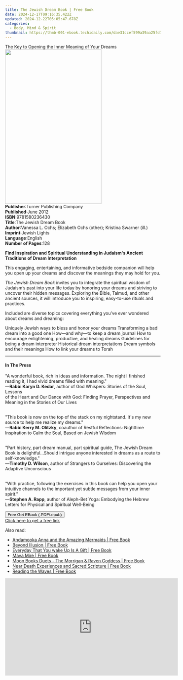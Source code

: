 ```yaml
---
title: The Jewish Dream Book | Free Book
date: 2024-12-17T09:16:35.422Z
updated: 2024-12-22T05:05:47.678Z
categories:
  - Body, Mind & Spirit
thumbnail: https://thmb-001-ebook.techidaily.com/dae31ccef599a39aa25fd702a4117602b57c9e0b9b50a07f15443c2856da6ef7.jpg
---
```

<main id="book-container">
  <div class="flex flex-col">
    <div class="book-brief flex-1 py-6 px-4 sm:p-6 md:py-10 md:px-8">
      <!-- brief-->
      <div class="book-brief-main">
        The Key to Opening the Inner Meaning of Your Dreams
      </div>
    </div>
    <div
      class="book-meta-info flex-1 grid gap-4 col-start-1 col-end-3 row-start-1 sm:mb-6 sm:grid-cols-4 lg:gap-6 lg:col-start-2 lg:row-end-6 lg:row-span-6 lg:mb-0"
    >
      <div
        class="book-meta-info-left place-content-center mt-4 p-4 text-sm leading-6 col-start-2 col-span-2 dark:text-slate-400"
      >
        <img
          class="w-full h-500 object-cover rounded-lg sm:h-255 sm:col-span-2 lg:col-span-full"
          src="https://img-001-ebook.techidaily.com/670f74c1c458e03f12855cafd98392fba2814dd366bf569a8dc66cbed27a5607.jpg"
          alt=""
          width="312"
          height="500"
        />
      </div>
      <div
        class="book-meta-info-right mt-2 col-start-1 row-start-2 col-span-3 self-center"
      >
        <!-- meta data  -->
        <div class="flex flex-col px-4 md:px-8">
          <div class="flex-1">
            <strong>Publisher</strong>:<span class="px-2"
              >Turner Publishing Company</span
            >
          </div>
          <div class="flex-1">
            <strong>Published</strong>:<span class="px-2">June 2012</span>
          </div>
          <div class="flex-1">
            <strong>ISBN</strong>:<span class="px-2">9781580236430</span>
          </div>
          <div class="flex-1">
            <strong>Title</strong>:<span class="px-2"
              >The Jewish Dream Book</span
            >
          </div>
          <div class="flex-1">
            <strong>Author</strong>:<span class="px-2"
              >Vanessa L. Ochs; Elizabeth Ochs (other); Kristina Swarner
              (ill.)</span
            >
          </div>
          <div class="flex-1">
            <strong>Imprint</strong>:<span class="px-2">Jewish Lights</span>
          </div>
          <div class="flex-1">
            <strong>Language</strong>:<span class="px-2">English</span>
          </div>
          <div class="flex-1">
            <strong>Number of Pages</strong>:<span class="px-2">128</span>
          </div>
        </div>
      </div>
    </div>
    <div class="book-description flex-1 py-6 px-4 sm:p-6 md:py-10 md:px-8">
      <div class="book-description-main">
        <div accordion-content="" id="description">
          <p>
            <b>
              Find Inspiration and Spiritual Understanding in Judaism's Ancient
              <br />Traditions of Dream Interpretation
            </b>
          </p>
          <p>
            This engaging, entertaining, and informative bedside companion will
            help you open up your dreams and discover the meanings they may hold
            for you.
          </p>
          <p>
            <i>The Jewish Dream Book </i>invites you to integrate the spiritual
            wisdom of Judaism’s past into your life today by honoring your
            dreams and striving to uncover their hidden messages. Exploring the
            Bible, Talmud, and other ancient sources, it will introduce you to
            inspiring, easy-to-use rituals and practices.
          </p>
          <p>
            Included are diverse topics covering everything you’ve ever wondered
            about dreams and dreaming:
          </p>
          Uniquely Jewish ways to bless and honor your dreams Transforming a bad
          dream into a good one How—and why—to keep a dream journal How to
          encourage enlightening, productive, and healing dreams Guidelines for
          being a dream interpreter Historical dream interpretations Dream
          symbols and their meanings How to link your dreams to Torah
        </div>
        <div class="accordion-fader"></div>
      </div>
    </div>
    <div class="book-excerpts flex-1 py-6 px-4 sm:p-6 md:py-10 md:px-8">
      <!-- excerpts-->
      <div class="book-excerpts-main">
        <hr />
        <h4 class="placeholder placeholder-heading">
          <span>In The Press</span>
        </h4>
        <p></p>
        <p>
          "A wonderful book, rich in ideas and information. The night I finished
          reading it, I had vivid dreams filled with meaning."<br />—<strong
            >Rabbi Karyn D. Kedar</strong
          >, author of God Whispers: Stories of the Soul, Lessons<br />of the
          Heart and Our Dance with God: Finding Prayer, Perspectives and Meaning
          in the Stories of Our Lives
        </p>
        <p>
          <br />"This book is now on the top of the stack on my nightstand. It's
          my new source to help me realize my dreams."<br />—<strong
            >Rabbi Kerry M. Olitzky</strong
          >, coauthor of Restful Reflections: Nighttime Inspiration to Calm the
          Soul, Based on Jewish Wisdom
        </p>
        <p>
          <br />"Part history, part dream manual, part spiritual guide, The
          Jewish Dream Book is delightful...Should intrigue anyone interested in
          dreams as a route to self-knowledge."<br />—<strong
            >Timothy D. Wilson</strong
          >, author of Strangers to Ourselves: Discovering the Adaptive
          Unconscious
        </p>
        <p>
          <br />"With practice, following the exercises in this book can help
          you open your intuitive channels to the important yet subtle messages
          from your inner spirit."<br />—<strong>Stephen A. Rapp</strong>,
          author of Aleph-Bet Yoga: Embodying the Hebrew Letters for Physical
          and Spiritual Well-Being
        </p>
        <p></p>
      </div>
    </div>
    <div
      class="book-about-author flex-1 py-6 px-4 sm:p-6 md:py-10 md:px-8"
    ></div>
    <div class="book-free-get flex-1 py-6 px-4 sm:p-6 md:py-10 md:px-8">
      <button
        id="btn-free-get"
        class="bg-blue-500 hover:bg-blue-700 text-white font-bold py-2 px-4 rounded"
      >
        Free Get EBook (.PDF/.epub)
      </button>
      <div id="countdown-display" class="px-2 text-lg mt-2"></div>
      <a
        id="free-link"
        class="hidden bg-blue-500 hover:bg-blue-700 text-white font-bold py-2 px-4 rounded"
        href="https://www.ebooks.com/en-us/book/96499608/the-jewish-dream-book/vanessa-l-ochs/"
        target="_blank"
        >Click here to get a free link</a
      >
    </div>
    <script>
      let countdownTime = 0;
      let countdownInterval = null;
      document
        .getElementById('btn-free-get')
        .addEventListener('click', startCountdown);
      function startCountdown() {
        countdownTime = new Date().getTime() + 60000 * 3;
        countdownInterval = setInterval(updateCountdown, 1000);
        document.getElementById('btn-free-get').disabled = true;
        document
          .getElementById('btn-free-get')
          .classList.add('bg-gray-500', 'cursor-not-allowed');
      }
      function updateCountdown() {
        let currentTime = new Date().getTime();
        let timeLeft = countdownTime - currentTime;
        let secondsLeft = Math.floor(timeLeft / 1000);
        document.getElementById('countdown-display').innerHTML =
          `Remaining time: ${secondsLeft} seconds.`;
        if (secondsLeft <= 0) {
          clearInterval(countdownInterval);
          document.getElementById('btn-free-get').classList.add('hidden');
          document.getElementById('free-link').classList.remove('hidden');
          document.getElementById('countdown-display').innerHTML = '';
        }
      }
    </script>
  </div>
</main>

<ins class="adsbygoogle"
      style="display:block"
      data-ad-client="ca-pub-7571918770474297"
      data-ad-slot="8358498916"
      data-ad-format="auto"
      data-full-width-responsive="true"></ins>
    

<span class="atpl-alsoreadstyle">Also read:</span>
<div><ul>
<li><a href="https://novels-ebooks.techidaily.com/211422616-9780645558036-andamooka-anna-and-the-amazing-mermaids/"><u>Andamooka Anna and the Amazing Mermaids | Free Book</u></a></li>
<li><a href="https://novels-ebooks.techidaily.com/211421934--beyond-illusion/"><u>Beyond Illusion | Free Book</u></a></li>
<li><a href="https://novels-ebooks.techidaily.com/211422572-9798991046503-everyday-that-you-wake-up-is-a-gift/"><u>Everyday That You wake Up Is A Gift | Free Book</u></a></li>
<li><a href="https://novels-ebooks.techidaily.com/211421927-9781803415727-maya-mire/"><u>Maya Mire | Free Book</u></a></li>
<li><a href="https://novels-ebooks.techidaily.com/211421933-9781803418391-moon-books-duets-the-morrigan-raven-goddess/"><u>Moon Books Duets - The Morrigan & Raven Goddess | Free Book</u></a></li>
<li><a href="https://novels-ebooks.techidaily.com/211421929-9781803415871-near-death-experiences-and-sacred-scripture/"><u>Near Death Experiences and Sacred Scripture | Free Book</u></a></li>
<li><a href="https://novels-ebooks.techidaily.com/211421958--reading-the-waves/"><u>Reading the Waves | Free Book</u></a></li>
</ul></div>

<!-- affiliate ads begin -->
<iframe width="560" height="315" src="https://www.youtube.com/embed/ZeYbTVeaXg0?si=rwLL1DbBoX26BGjm" title="YouTube video player" frameborder="0" allow="accelerometer; autoplay; clipboard-write; encrypted-media; gyroscope; picture-in-picture; web-share" referrerpolicy="strict-origin-when-cross-origin" allowfullscreen></iframe>
<!-- affiliate ads end -->

